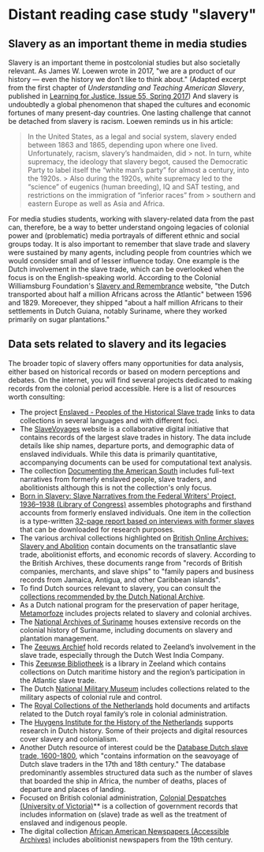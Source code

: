 # Distant reading case study "slavery"

## Slavery as an important theme in media studies

Slavery is an important theme in postcolonial studies but also societally relevant. As James W. Loewen wrote in 2017, "we are a product of our history — even the history we don’t like to think about." (Adapted excerpt from the first chapter of *Understanding and Teaching American Slavery*, published in [Learning for Justice, Issue 55, Spring 2017](https://www.learningforjustice.org/magazine/spring-2017/what-learning-about-slavery-can-teach-us-about-ourselves)) And slavery is undoubtedly a global phenomenon that shaped the cultures and economic fortunes of many present-day countries. One lasting challenge that cannot be detached from slavery is racism. Loewen reminds us in his article:

> In the United States, as a legal and social system, slavery ended between 1863 and 1865, depending upon where one lived. Unfortunately, racism, slavery’s handmaiden, did > not. In turn, white supremacy, the ideology that slavery begot, caused the Democratic Party to label itself the “white man’s party” for almost a century, into the 1920s. > Also during the 1920s, white supremacy led to the “science” of eugenics (human breeding), IQ and SAT testing, and restrictions on the immigration of “inferior races” from > southern and eastern Europe as well as Asia and Africa.

For media studies students, working with slavery-related data from the past can, therefore, be a way to better understand ongoing legacies of colonial power and (problematic) media portrayals of different ethnic and social groups today. It is also important to remember that slave trade and slavery were sustained by many agents, including people from countries which we would consider small and of lesser influence today. One example is the Dutch involvement in the slave trade, which can be overlooked when the focus is on the English-speaking world. According to the Colonial Williamsburg Foundation's [Slavery and Remembrance](https://slaveryandremembrance.org/articles/article/?id=A0145) website, "the Dutch transported about half a million Africans across the Atlantic" between 1596 and 1829. Moreoever, they shipped "about a half million Africans to their settlements in Dutch Guiana, notably Suriname, where they worked primarily on sugar plantations."

## Data sets related to slavery and its legacies

The broader topic of slavery offers many opportunities for data analysis, either based on historical records or based on modern perceptions and debates. On the internet, you will find several projects dedicated to making records from the colonial period accessible. Here is a list of resources worth consulting:

- The project [Enslaved - Peoples of the Historical Slave trade](https://enslaved.org/data/) links to data collections in several languages and with different foci.
- The [SlaveVoyages](https://www.slavevoyages.org/) website is a collaborative digital initiative that contains records of the largest slave trades in history. The data include details like ship names, departure ports, and demographic data of enslaved individuals. While this data is primarily quantitative, accompanying documents can be used for computational text analysis.
- The collection [Documenting the American South](https://docsouth.unc.edu/) includes full-text narratives from formerly enslaved people, slave traders, and abolitionists although this is not the collection's only focus.
- [Born in Slavery: Slave Narratives from the Federal Writers' Project, 1936–1938 (Library of Congress)](https://www.loc.gov/collections/slave-narratives-from-the-federal-writers-project-1936-to-1938/) assembles photographs and firsthand accounts from formerly enslaved individuals. One item in the collection is a type-written [32-page report based on interviews with former slaves](https://www.loc.gov/resource/mesn.001/?st=gallery) that can be downloaded for research purposes.
- The various archival collections highlighted on [British Online Archives: Slavery and Abolition](https://britishonlinearchives.com/themes/11/slavery-and-abolition?filters[attributes][theme_ids]=11&filters[className]=collection&filters[query]=) contain documents on the transatlantic slave trade, abolitionist efforts, and economic records of slavery. According to the British Archives, these documents range from "records of British companies, merchants, and slave ships" to "family papers and business records from Jamaica, Antigua, and other Caribbean islands".
- To find Dutch sources relevant to slavery, you can consult the [collections recommended by the Dutch National Archive](https://www.nationaalarchief.nl/en/slavery).
- As a Dutch national program for the preservation of paper heritage, [Metamorfoze](https://www.metamorfoze.nl/en) includes projects related to slavery and colonial archives.
- The [National Archives of Suriname](http://nationaalarchief.sr/) houses extensive records on the colonial history of Suriname, including documents on slavery and plantation management.
- The [Zeeuws Archief](https://www.zeeuwsarchief.nl/) hold records related to Zeeland’s involvement in the slave trade, especially through the Dutch West India Company.
- This [Zeeuwse Bibliotheek](https://www.zeeuwsebibliotheek.nl/) is a library in Zeeland which contains collections on Dutch maritime history and the region’s participation in the Atlantic slave trade.
- The Dutch [National Military Museum](https://www.nmm.nl/) includes collections related to the military aspects of colonial rule and control.
- The [Royal Collections of the Netherlands](https://www.koninklijkeverzamelingen.nl/) hold documents and artifacts related to the Dutch royal family’s role in colonial administration.
- The [Huygens Institute for the History of the Netherlands](https://www.huygens.knaw.nl/) supports research in Dutch history. Some of their projects and digital resources cover slavery and colonialism.
- Another Dutch resource of interest could be the [Database Dutch slave trade, 1600-1800](https://maritiemportal.nl/dutch-slave-trade-dans/), which "contains information on the seavoyage of Dutch slave traders in the 17th and 18th century." The database predominantly assembles structured data such as the number of slaves that boarded the ship in Africa, the number of deaths, places of departure and places of landing.
- Focused on British colonial administration, [Colonial Despatches (University of Victoria)](https://bcgenesis.uvic.ca/)** is a collection of government records that includes information on (slave) trade as well as the treatment of enslaved and indigenous people.
- The digital collection [African American Newspapers (Accessible Archives)](https://www.accessible-archives.com/) includes abolitionist newspapers from the 19th century.
